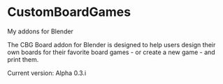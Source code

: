 # CustomBoardGames
My addons for Blender

The CBG Board addon for Blender is designed to help users design their own boards for their favorite board games - or create a new game - and print them.

Current version: Alpha 0.3.i

